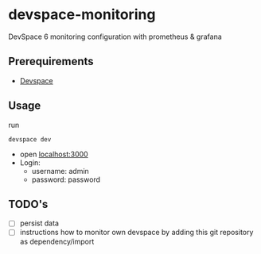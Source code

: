 # devspace-monitoring
DevSpace 6 monitoring configuration with prometheus &amp; grafana

## Prerequirements

- [Devspace](https://www.devspace.sh/docs/getting-started/installation)
## Usage

run
```
devspace dev
```

- open [localhost:3000](http://localhost:3000/)
- Login:
    - username: admin
    - password: password

## TODO's

- [ ] persist data
- [ ] instructions how to monitor own devspace by adding this git repository as dependency/import